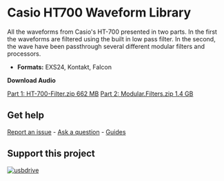 # Casio HT700 Waveform Library


All the waveforms from Casio's HT-700 presented in two parts. In the first the waveforms are filtered using the built in low pass filter. In the second, the wave have been passthrough several different modular filters and processors. 

-   **Formats:** EXS24, Kontakt, Falcon

**Download Audio**

[Part 1: HT-700-Filter.zip 662 MB](https://github.com/publicsamples/Casio-HT700-Waveform-Library/releases/download/1.0/HT-700-Filter.zip)
[Part 2: Modular.Filters.zip 1.4 GB](https://github.com/publicsamples/Casio-HT700-Waveform-Library/releases/download/1.0/Modular.Filters.zip)

## **Get help**

[Report an issue](https://github.com/publicsamples/home/issues) - [Ask a question](https://github.com/publicsamples/home/discussions) - [Guides](https://github.com/publicsamples/home/wiki)

## **Support this project**

[
![usbdrive](https://www.modularsamples.com/img/USB.png)
](https://www.modularsamples.com/sample-library-on-usb-drive/)

